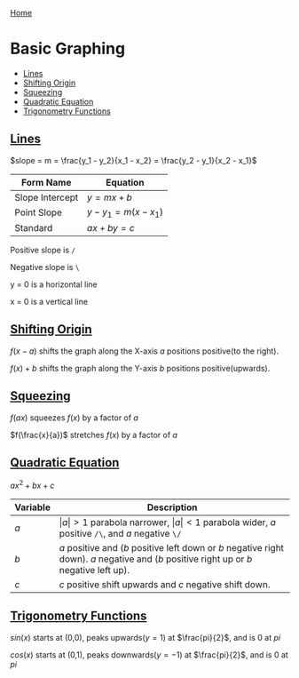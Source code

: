 [Home](../../README.md)

# Basic Graphing

<!-- TOC -->

- [Lines](#lines)
- [Shifting Origin](#shifting-origin)
- [Squeezing](#squeezing)
- [Quadratic Equation](#quadratic-equation)
- [Trigonometry Functions](#trigonometry-functions)

<!-- /TOC -->

## [Lines](#basic-graphing)

$slope = m = \frac{y_1 - y_2}{x_1 - x_2} = \frac{y_2 - y_1}{x_2 - x_1}$

| Form Name       | Equation               |
|-----------------|------------------------|
| Slope Intercept | $y = mx + b$           |
| Point Slope     | $y - y_1 = m(x - x_1)$ |
| Standard        | $ax + by = c$          |

Positive slope is `/`

Negative slope is `\`

y = 0 is a horizontal line

x = 0 is a vertical line

## [Shifting Origin](#basic-graphing)

$f(x - a)$ shifts the graph along the X-axis $a$ positions positive(to the right).

$f(x) + b$ shifts the graph along the Y-axis $b$ positions positive(upwards).

## [Squeezing](#basic-graphing)

$f(ax)$ squeezes $f(x)$ by a factor of $a$

$f(\frac{x}{a})$ stretches $f(x)$ by a factor of $a$

## [Quadratic Equation](#basic-graphing)

$a x^2 + b x + c$

| Variable | Description                                                                                                                             |
|----------|-----------------------------------------------------------------------------------------------------------------------------------------|
| $a$      | $\|a\| > 1$ parabola narrower, $\|a\| < 1$ parabola wider, $a$ positive `/\`, and $a$ negative `\/`                                     |
| $b$      | $a$ positive and ($b$ positive left down or $b$ negative right down). $a$ negative and ($b$ positive right up or $b$ negative left up). |
| $c$      | $c$ positive shift upwards and $c$ negative shift down.                                                                                 |

## [Trigonometry Functions](#basic-graphing)

$sin(x)$ starts at (0,0), peaks upwards($y = 1$) at $\frac{pi}{2}$, and is 0 at $pi$

$cos(x)$ starts at (0,1), peaks downwards($y = -1$) at $\frac{pi}{2}$, and is 0 at $pi$